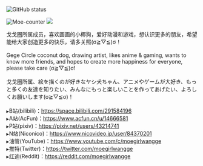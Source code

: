 ![GitHub status](https://github-readme-stats.vercel.app/api?username=moegirlwangge&show_icons=true&hide_border=true&theme=radical)

![Moe-counter](https://count.getloli.com/get/@moegirlwangge?theme=rule34)
<img src="https://weather-icon.journeyad.repl.co/@sanya?v=1">

戈戈圈所属成员，喜欢画画的小椰狗，爱好动漫和游戏，想认识更多的朋友，希望能给大家创造更多的快乐，请多关照(σ≧︎▽︎≦︎)σ！<br>
<br>
Gege Circle coconut dog, drawing artist, likes anime & gaming, wants to know more friends, and hopes to create more happiness for everyone, please take care (σ≧︎▽︎≦︎)σ!<br>
<br>
戈戈圏所属、絵を描くのが好きなヤシ犬ちゃん、アニメやゲームが大好き、もっと多くの友達を知りたい、みんなにもっと楽しいことを作ってあげたい、よろしくお願いします(σ≧︎▽≦︎σ)！<br>
<br>
`▶`B站(bilibili)：https://space.bilibili.com/291584196 <br>
`▶`A站(AcFun)：https://www.acfun.cn/u/14666581 <br>
`▶`P站(pixiv)：https://pixiv.net/users/43214741 <br>
`▶`N站(Niconico)：https://www.nicovideo.jp/user/84370201 <br>
`▶`油管(YouTube)：https://www.youtube.com/c/moegirlwangge <br>
`▶`推特(Twitter)：https://twitter.com/moegirlwangge <br>
`▶`红迪(Reddit)：https://reddit.com/moegirlwangge 
